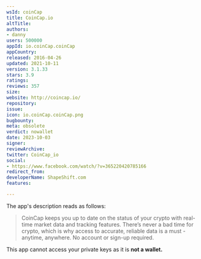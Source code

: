 ```yaml
---
wsId: coinCap
title: CoinCap.io
altTitle: 
authors:
- danny
users: 500000
appId: io.coinCap.coinCap
appCountry: 
released: 2016-04-26
updated: 2021-10-11
version: 3.1.33
stars: 3.9
ratings: 
reviews: 357
size: 
website: http://coincap.io/
repository: 
issue: 
icon: io.coinCap.coinCap.png
bugbounty: 
meta: obsolete
verdict: nowallet
date: 2023-10-03
signer: 
reviewArchive: 
twitter: CoinCap_io
social:
- https://www.facebook.com/watch/?v=365220420785166
redirect_from: 
developerName: ShapeShift.com
features: 

---
```


The app's description reads as follows:

> CoinCap keeps you up to date on the status of your crypto with real-time market data and tracking features. There’s never a bad time for crypto, which is why access to accurate, reliable data is a must - anytime, anywhere. No account or sign-up required.

This app cannot access your private keys as it is **not a wallet.**

